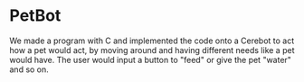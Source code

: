 # PetBot
We made a program with C and implemented the code onto a Cerebot to act how a pet would act, by moving around
and having different needs like a pet would have. The user would input a button to "feed" or give the pet "water" 
and so on.
